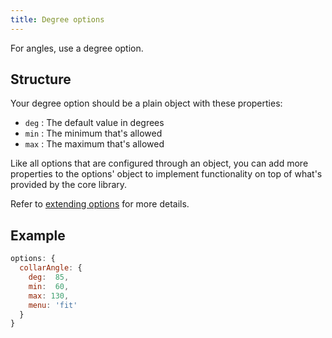 ```yaml
---
title: Degree options
---
```


For angles, use a degree option.

## Structure

Your degree option should be a plain object with these properties:

- `deg` : The default value in degrees
- `min` : The minimum that's allowed
- `max` : The maximum that's allowed

<Tip>

Like all options that are configured through an object, you can 
add more properties to the options' object to implement functionality on
top of what's provided by the core library.

Refer to [extending options](/reference/api/part/config/options/extend) for
more details.

</Tip>

## Example

```js
options: {
  collarAngle: { 
    deg:  85,
    min:  60,
    max: 130,
    menu: 'fit'
  }
}
```

